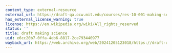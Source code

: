 ```yaml
---
content_type: external-resource
external_url: https://draft-qa.ocw.mit.edu/courses/res-10-001-making-science-and-engineering-pictures-a-practical-guide-to-presenting-your-work-spring-2016/
has_external_license_warning: true
license: https://en.wikipedia.org/wiki/All_rights_reserved
status: ''
title: draft making science
uid: e6cc20b7-0ffa-4eb6-8817-2ce793440977
wayback_url: https://web.archive.org/web/20241205123018/https://draft-qa.ocw.mit.edu/courses/res-10-001-making-science-and-engineering-pictures-a-practical-guide-to-presenting-your-work-spring-2016/
---
```

